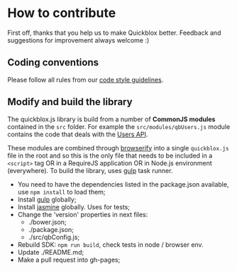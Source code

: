 # How to contribute

First off, thanks that you help us to make Quickblox better.
Feedback and suggestions for improvement always welcome :)

## Coding conventions
Please follow all rules from our [code style guidelines](https://github.com/QuickBlox/CodeStyle-Guidelines-for-Developers/tree/master/web).

## Modify and build the library

The quickblox.js library is build from a number of **CommonJS modules** contained in the `src` folder. For example the `src/modules/qbUsers.js` module contains the code that deals with the [Users API](http://quickblox.com/developers/Users).

These modules are combined through [browserify](http://browserify.org/) into a single `quickblox.js` file in the root and so this is the only file that needs to be included in a `<script>` tag OR in a RequireJS application OR in Node.js environment (everywhere).
To build the library, uses [gulp](http://gulpjs.com/) task runner.

* You need to have the dependencies listed in the package.json available, use `npm install` to load them;
* Install [gulp](https://github.com/gulpjs/gulp/blob/master/docs/getting-started.md#getting-started) globally;
* Install [jasmine](https://github.com/jasmine/jasmine#installation) globally. Uses for tests;
* Change the 'version' properties in next files:
  * ./bower.json;
  * ./package.json;
  * ./src/qbConfig.js;
* Rebuild SDK: `npm run build`, check tests in node / browser env. 
* Update ./README.md;
* Make a pull request into gh-pages;
